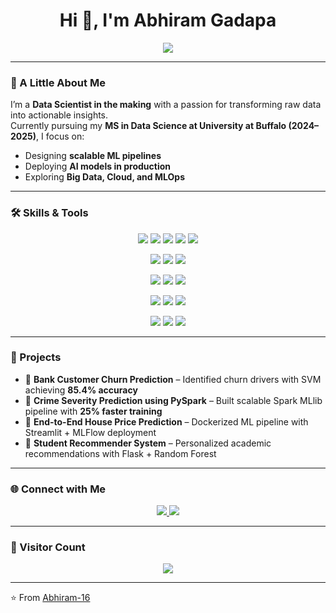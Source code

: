 <!-- Profile README for Abhiram-16 -->

<h1 align="center">Hi 👋, I'm Abhiram Gadapa</h1>

<p align="center">
  <img src="https://readme-typing-svg.herokuapp.com?size=24&duration=4000&color=58A6FF&center=true&vCenter=true&lines=Turning+Data+into+Decisions;Building+AI-Powered+Solutions;Exploring+Cloud+%26+Big+Data;Always+Learning+%26+Improving" />
</p>

---

### 🌊 A Little About Me
I’m a **Data Scientist in the making** with a passion for transforming raw data into actionable insights.  
Currently pursuing my **MS in Data Science at University at Buffalo (2024–2025)**, I focus on:  
- Designing **scalable ML pipelines**  
- Deploying **AI models in production**  
- Exploring **Big Data, Cloud, and MLOps**

---

### 🛠️ Skills & Tools  

<p align="center">
  <!-- Programming -->
  <img src="https://img.shields.io/badge/Python-3776AB?style=for-the-badge&logo=python&logoColor=white" />
  <img src="https://img.shields.io/badge/R-276DC3?style=for-the-badge&logo=r&logoColor=white" />
  <img src="https://img.shields.io/badge/SQL-4479A1?style=for-the-badge&logo=postgresql&logoColor=white" />
  <img src="https://img.shields.io/badge/C++-00599C?style=for-the-badge&logo=cplusplus&logoColor=white" />
  <img src="https://img.shields.io/badge/Bash-4EAA25?style=for-the-badge&logo=gnu-bash&logoColor=white" />
</p>

<p align="center">
  <!-- Data Science -->
  <img src="https://img.shields.io/badge/Machine%20Learning-FF6F00?style=for-the-badge&logo=scikit-learn&logoColor=white" />
  <img src="https://img.shields.io/badge/EDA-009688?style=for-the-badge&logo=anaconda&logoColor=white" />
  <img src="https://img.shields.io/badge/Statistics-795548?style=for-the-badge&logo=databricks&logoColor=white" />
</p>

<p align="center">
  <!-- Big Data -->
  <img src="https://img.shields.io/badge/PySpark-E25A1C?style=for-the-badge&logo=apache-spark&logoColor=white" />
  <img src="https://img.shields.io/badge/Hadoop-FFCA28?style=for-the-badge&logo=apache-hadoop&logoColor=black" />
  <img src="https://img.shields.io/badge/Snowflake-29B5E8?style=for-the-badge&logo=snowflake&logoColor=white" />
</p>

<p align="center">
  <!-- Visualization -->
  <img src="https://img.shields.io/badge/Tableau-E97627?style=for-the-badge&logo=tableau&logoColor=white" />
  <img src="https://img.shields.io/badge/Power%20BI-F2C811?style=for-the-badge&logo=powerbi&logoColor=black" />
  <img src="https://img.shields.io/badge/Streamlit-FF4B4B?style=for-the-badge&logo=streamlit&logoColor=white" />
</p>

<p align="center">
  <!-- Cloud & MLOps -->
  <img src="https://img.shields.io/badge/AWS-232F3E?style=for-the-badge&logo=amazon-aws&logoColor=white" />
  <img src="https://img.shields.io/badge/Docker-2496ED?style=for-the-badge&logo=docker&logoColor=white" />
  <img src="https://img.shields.io/badge/MLflow-0194E2?style=for-the-badge&logo=mlflow&logoColor=white" />
</p>

---

### 💼 Projects
- 🔹 **Bank Customer Churn Prediction** – Identified churn drivers with SVM achieving **85.4% accuracy**  
- 🔹 **Crime Severity Prediction using PySpark** – Built scalable Spark MLlib pipeline with **25% faster training**  
- 🔹 **End-to-End House Price Prediction** – Dockerized ML pipeline with Streamlit + MLFlow deployment  
- 🔹 **Student Recommender System** – Personalized academic recommendations with Flask + Random Forest  

---

### 🌐 Connect with Me
<p align="center">
  <a href="https://www.linkedin.com/in/abhiram-gadapa" target="_blank">
    <img src="https://img.shields.io/badge/LinkedIn-0077B5.svg?&style=for-the-badge&logo=linkedin&logoColor=white" />
  </a>
  <a href="mailto:gadapa.abhiram.16@gmail.com">
    <img src="https://img.shields.io/badge/Email-D14836.svg?&style=for-the-badge&logo=gmail&logoColor=white" />
  </a>
</p>

---

### 👀 Visitor Count  
<p align="center">
  <img src="https://komarev.com/ghpvc/?username=Abhiram-16&color=blue&style=for-the-badge&label=Visitors" />
</p>

---

⭐️ From [Abhiram-16](https://github.com/Abhiram-16)
